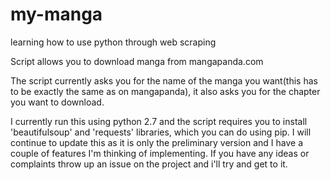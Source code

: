 # my-manga
learning how to use python through web scraping


Script allows you to download manga from mangapanda.com

The script currently asks you for the name of the manga you want(this has to be exactly the same as on mangapanda), it also
asks you for the chapter you want to download.

I currently run this using python 2.7 and the script requires you to install 'beautifulsoup' and 'requests' libraries, which you can do using pip.
I will continue to update this as it is only the preliminary version and I have a couple of features I'm thinking of implementing. If you have any ideas or complaints throw up an issue on the project and i'll try and get to it. 
